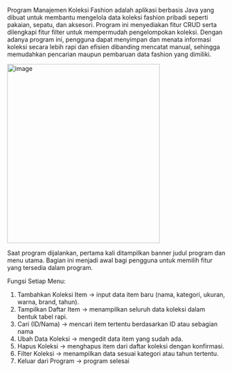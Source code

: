 Program Manajemen Koleksi Fashion adalah aplikasi berbasis Java yang dibuat untuk membantu mengelola data koleksi fashion pribadi seperti pakaian, sepatu, dan aksesori. Program ini menyediakan fitur CRUD serta dilengkapi fitur filter untuk mempermudah pengelompokan koleksi. Dengan adanya program ini, pengguna dapat menyimpan dan menata informasi koleksi secara lebih rapi dan efisien dibanding mencatat manual, sehingga memudahkan pencarian maupun pembaruan data fashion yang dimiliki.

<img width="352" height="413" alt="image" src="https://github.com/user-attachments/assets/255a18a5-9bb8-47d5-b67a-a3c491dfbe9a" />

Saat program dijalankan, pertama kali ditampilkan banner judul program dan menu utama. Bagian ini menjadi awal bagi pengguna untuk memilih fitur yang tersedia dalam program.

Fungsi Setiap Menu:
1. Tambahkan Koleksi Item → input data item baru (nama, kategori, ukuran, warna, brand, tahun).
2. Tampilkan Daftar Item → menampilkan seluruh data koleksi dalam bentuk tabel rapi.
3. Cari (ID/Nama) → mencari item tertentu berdasarkan ID atau sebagian nama
4. Ubah Data Koleksi → mengedit data item yang sudah ada.
5. Hapus Koleksi → menghapus item dari daftar koleksi dengan konfirmasi.
6. Filter Koleksi → menampilkan data sesuai kategori atau tahun tertentu.
7. Keluar dari Program → program selesai
